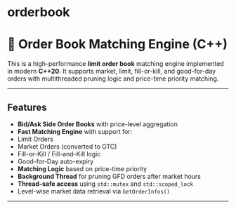 # orderbook

# 🧾 Order Book Matching Engine (C++)

This is a high-performance **limit order book** matching engine implemented in modern **C++20**. It supports market, limit, fill-or-kill, and good-for-day orders with multithreaded pruning logic and price-time priority matching.

---

## Features

-  **Bid/Ask Side Order Books** with price-level aggregation  
-  **Fast Matching Engine** with support for:
  - Limit Orders
  - Market Orders (converted to GTC)
  - Fill-or-Kill / Fill-and-Kill logic
  - Good-for-Day auto-expiry
-  **Matching Logic** based on price-time priority
-  **Background Thread** for pruning GFD orders after market hours
-  **Thread-safe access** using `std::mutex` and `std::scoped_lock`
-  Level-wise market data retrieval via `GetOrderInfos()`

---

